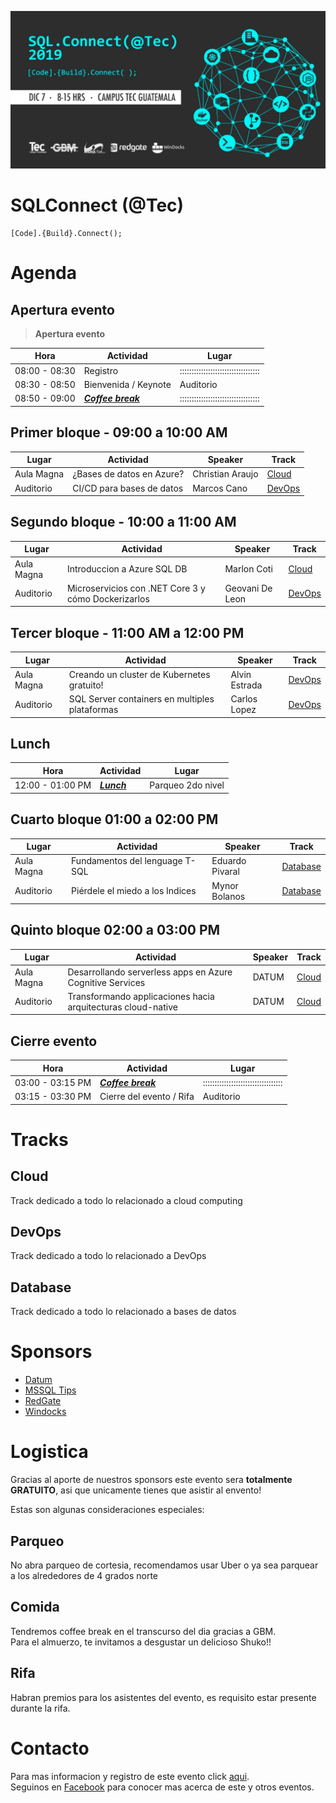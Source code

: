 ![Header](images/header.jpg)
# SQLConnect (@Tec)
```
[Code].{Build}.Connect();
```
# Agenda
## Apertura evento
>**Apertura evento**

Hora | Actividad | Lugar
--- | --- | ---
08:00 - 08:30 | Registro | ::::::::::::::::::::::::::::::::::
08:30 - 08:50 | Bienvenida / Keynote | Auditorio
08:50 - 09:00 | **_[Coffee break](#Comida)_** | ::::::::::::::::::::::::::::::::::

## Primer bloque - 09:00 a 10:00 AM
Lugar | Actividad | Speaker | Track
--- | --- | ---  | ---
Aula Magna | ¿Bases de datos en Azure? | Christian Araujo | [Cloud](#Cloud)
Auditorio | CI/CD para bases de datos | Marcos Cano | [DevOps](#DevOps)

## Segundo bloque - 10:00 a 11:00 AM
Lugar | Actividad | Speaker | Track
--- | --- | ---  | ---
Aula Magna | Introduccion a Azure SQL DB | Marlon Coti | [Cloud](#Cloud)
Auditorio | Microservicios con .NET Core 3 y cómo Dockerizarlos | Geovani De Leon | [DevOps](#DevOps)

## Tercer bloque - 11:00 AM a 12:00 PM
Lugar | Actividad | Speaker | Track
--- | --- | ---  | ---
Aula Magna | Creando un cluster de Kubernetes gratuito! | Alvin Estrada | [DevOps](#DevOps)
Auditorio | SQL Server containers en multiples plataformas | Carlos Lopez | [DevOps](#DevOps)

## Lunch
Hora | Actividad | Lugar
--- | --- | ---
12:00 - 01:00 PM | **_[Lunch](#Comida)_** | Parqueo 2do nivel

## Cuarto bloque 01:00 a 02:00 PM
Lugar | Actividad | Speaker | Track
--- | --- | ---  | ---
Aula Magna| Fundamentos del lenguage T-SQL | Eduardo Pivaral | [Database](#Database)
Auditorio | Piérdele el miedo a los Indices | Mynor Bolanos | [Database](#Database)

## Quinto bloque 02:00 a 03:00 PM
Lugar | Actividad | Speaker | Track
--- | --- | ---  | ---
Aula Magna | Desarrollando serverless apps en Azure Cognitive Services | DATUM | [Cloud](#Cloud)
Auditorio| Transformando applicaciones hacia arquitecturas cloud-native | DATUM | [Cloud](#Cloud)

## Cierre evento
Hora | Actividad | Lugar
--- | --- | ---
03:00 - 03:15 PM | **_[Coffee break](#Comida)_** | ::::::::::::::::::::::::::::::::::
03:15 - 03:30 PM | Cierre del evento / Rifa | Auditorio

# Tracks
## Cloud
Track dedicado a todo lo relacionado a cloud computing
## DevOps
Track dedicado a todo lo relacionado a DevOps
## Database
Track dedicado a todo lo relacionado a bases de datos

# Sponsors

* [Datum](https://www.datum.com.gt/)
* [MSSQL Tips](https://www.mssqltips.com)
* [RedGate](https://www.red-gate.com)
* [Windocks](https://windocks.com)

# Logistica
Gracias al aporte de nuestros sponsors este evento sera **totalmente GRATUITO**, asi que unicamente tienes que asistir al envento!

Estas son algunas consideraciones especiales:

## Parqueo
No abra parqueo de cortesia, recomendamos usar Uber o ya sea parquear a los alrededores de 4 grados norte

## Comida
Tendremos coffee break en el transcurso del dia gracias a GBM.  
Para el almuerzo, te invitamos a desgustar un delicioso Shuko!!

## Rifa
Habran premios para los asistentes del evento, es requisito estar presente durante la rifa.

# Contacto
Para mas informacion y registro de este evento click [aqui](https://sqlconnect_2019.eventbrite.com).  
Seguinos en [Facebook](https://www.facebook.com/groups/gtssug/) para conocer mas acerca de este y otros eventos.

